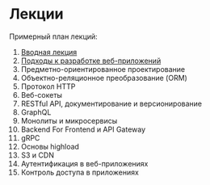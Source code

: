 # Лекции

Примерный план лекций:

1. [Вводная лекция](https://is-web-y26.github.io/lectures/01-intro)
2. [Подходы к разработке веб-приложений](https://is-web-y26.github.io/lectures/02-app-server-history)
3. Предметно-ориентированное проектирование
4. Объектно-реляционное преобразование (ORM)
5. Протокол HTTP
6. Веб-сокеты
7. RESTful API, документирование и версионирование
8. GraphQL
9. Монолиты и микросервисы
10. Backend For Frontend и API Gateway
11. gRPC
12. Основы highload
13. S3 и CDN
14. Аутентификация в веб-приложениях
15. Контроль доступа в приложениях
